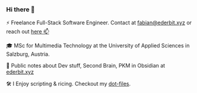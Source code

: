 ### Hi there 👋

⚡ Freelance Full-Stack Software Engineer. Contact at <a href="mailto:mail@ederbit.xyz">fabian@ederbit.xyz</a> or reach out [here 📫](https://www.ederbit.xyz/contact/)

🎓 MSc for Multimedia Technology at the University of Applied Sciences in Salzburg, Austria.

📝 Public notes about Dev stuff, Second Brain, PKM in Obsidian at [ederbit.xyz](https://www.ederbit.xyz/)

🛠️ I Enjoy scripting & ricing. Checkout my [dot-files](https://gitlab.com/FabianUntermoser/dot-files).


<!--

- 🔭 I’m currently working on ...
- 🌱 I’m currently learning ...
- 👯 I’m looking to collaborate on ...
- 🤔 I’m looking for help with ...
- 💬 Ask me about ...
- 📫 How to reach me: ...
- 😄 Pronouns: ...
- ⚡ Fun fact: ...
-->
